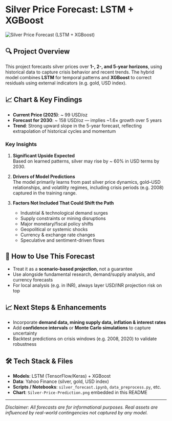 # Silver Price Forecast: LSTM + XGBoost

![Silver Price Forecast (LSTM + XGBoost)](/mnt/data/Silver-Price-Prediction.png)

## 🔍 Project Overview

This project forecasts silver prices over **1-, 2-, and 5-year horizons**, using historical data to capture crisis behavior and recent trends. The hybrid model combines **LSTM** for temporal patterns and **XGBoost** to correct residuals using external indicators (e.g. gold, USD index).

## 📈 Chart & Key Findings

- **Current Price (2025)**: ~ 99 USD/oz  
- **Forecast for 2030**: ~ 158 USD/oz — implies ~1.6× growth over 5 years  
- **Trend**: Strong upward slope in the 5-year forecast, reflecting extrapolation of historical cycles and momentum

### Key Insights

1. **Significant Upside Expected**  
   Based on learned patterns, silver may rise by ~ 60% in USD terms by 2030.

2. **Drivers of Model Predictions**  
   The model primarily learns from past silver price dynamics, gold–USD relationships, and volatility regimes, including crisis periods (e.g. 2008) captured in the training range.

3. **Factors Not Included That Could Shift the Path**  
   - Industrial & technological demand surges  
   - Supply constraints or mining disruptions  
   - Major monetary/fiscal policy shifts  
   - Geopolitical or systemic shocks  
   - Currency & exchange rate changes  
   - Speculative and sentiment-driven flows

## 🧩 How to Use This Forecast

- Treat it as a **scenario-based projection**, not a guarantee  
- Use alongside fundamental research, demand/supply analysis, and currency forecasts  
- For local analysis (e.g. in INR), always layer USD/INR projection risk on top  

## 📈 Next Steps & Enhancements

- Incorporate **demand data, mining supply data, inflation & interest rates**  
- Add **confidence intervals** or **Monte Carlo simulations** to capture uncertainty  
- Backtest predictions on crisis windows (e.g. 2008, 2020) to validate robustness  

## 🛠 Tech Stack & Files

- **Models**: LSTM (TensorFlow/Keras) + XGBoost  
- **Data**: Yahoo Finance (silver, gold, USD index)  
- **Scripts / Notebooks**: `silver_forecast.ipynb`, `data_preprocess.py`, etc.  
- **Chart**: `Silver-Price-Prediction.png` embedded in this README  

---

*Disclaimer: All forecasts are for informational purposes. Real assets are influenced by real-world contingencies not captured by any model.*  
